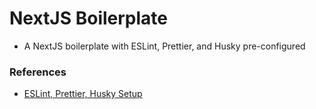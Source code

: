 # NextJS Boilerplate

- A NextJS boilerplate with ESLint, Prettier, and Husky pre-configured

### References

- [ESLint, Prettier, Husky Setup](https://blog.jarrodwatts.com/nextjs-eslint-prettier-husky)
